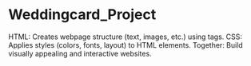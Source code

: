 # Weddingcard_Project
HTML: Creates webpage structure (text, images, etc.) using tags.  CSS: Applies styles (colors, fonts, layout) to HTML elements.  Together: Build visually appealing and interactive websites.
